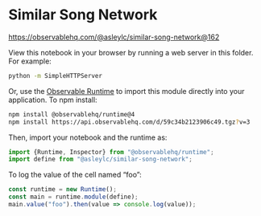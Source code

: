# Similar Song Network

https://observablehq.com/@asleylc/similar-song-network@162

View this notebook in your browser by running a web server in this folder. For
example:

~~~sh
python -m SimpleHTTPServer
~~~

Or, use the [Observable Runtime](https://github.com/observablehq/runtime) to
import this module directly into your application. To npm install:

~~~sh
npm install @observablehq/runtime@4
npm install https://api.observablehq.com/d/59c34b2123906c49.tgz?v=3
~~~

Then, import your notebook and the runtime as:

~~~js
import {Runtime, Inspector} from "@observablehq/runtime";
import define from "@asleylc/similar-song-network";
~~~

To log the value of the cell named “foo”:

~~~js
const runtime = new Runtime();
const main = runtime.module(define);
main.value("foo").then(value => console.log(value));
~~~
